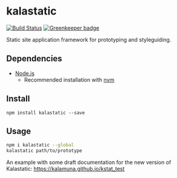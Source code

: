 # kalastatic

[![Build Status](https://travis-ci.org/kalamuna/kalastatic.svg?branch=master)](https://travis-ci.org/kalamuna/kalastatic)
[![Greenkeeper badge](https://badges.greenkeeper.io/kalamuna/kalastatic.svg)](https://greenkeeper.io/)

Static site application framework for prototyping and styleguiding.

## Dependencies

- [Node.js](https://nodejs.org)
  - Recommended installation with [nvm](https://github.com/creationix/nvm)

## Install

    npm install kalastatic --save

## Usage

``` bash
npm i kalastatic --global
kalastatic path/to/prototype
```

An example with some draft documentation for the new version of Kalastatic:
https://kalamuna.github.io/kstat_test
